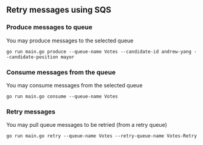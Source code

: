 ## Retry messages using SQS

### Produce messages to queue

You may produce messages to the selected queue
```
go run main.go produce --queue-name Votes --candidate-id andrew-yang --candidate-position mayor
```

### Consume messages from the queue

You may consume messages from the selected queue
```
go run main.go consume --queue-name Votes
```

### Retry messages

You may pull queue messages to be retried (from a retry queue)
```
go run main.go retry --queue-name Votes --retry-queue-name Votes-Retry
```
